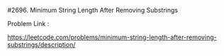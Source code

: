 #2696. Minimum String Length After Removing Substrings

Problem Link :

https://leetcode.com/problems/minimum-string-length-after-removing-substrings/description/

